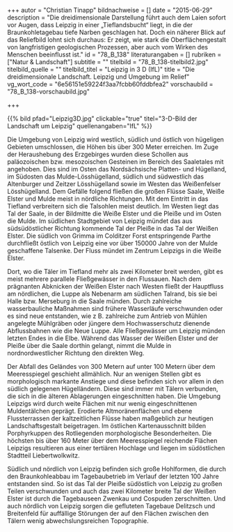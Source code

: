 +++
autor = "Christian Tinapp"
bildnachweise = []
date = "2015-06-29"
description = "Die dreidimensionale Darstellung führt auch dem Laien sofort vor Augen, dass Leipzig in einer „Tieflandsbucht“ liegt, in die der Braunkohletagebau tiefe Narben geschlagen hat. Doch ein näherer Blick auf das Reliefbild lohnt sich durchaus: Er zeigt, wie stark die Oberflächengestalt von langfristigen geologischen Prozessen, aber auch vom Wirken des Menschen beeinflusst ist."
id = "78_B_138"
literaturangaben = []
rubriken = ["Natur & Landschaft"]
subtitle = ""
titelbild = "78_B_138-titelbild2.jpg"
titelbild_quelle = ""
titelbild_titel = "Leipzig in 3 D (IfL)"
title = "Die dreidimensionale Landschaft. Leipzig und Umgebung im Relief"
vg_wort_code = "6e56151e59224f3aa7fcbb60fddbfea2"
vorschaubild = "78_B_138-vorschaubild.jpg"

+++

{{% bild pfad="Leipzig3D.jpg" clickable="true" titel="3-D-Bild der Landschaft um Leipzig" quellenangaben="IfL" %}}

Die Umgebung von Leipzig wird westlich, südlich und östlich von hügeligen Gebieten umschlossen, die Höhen bis über 300 Meter erreichen. Im Zuge der Heraushebung des Erzgebirges wurden diese Schollen aus paläozoischen bzw. mesozoischen Gesteinen im Bereich des Saaletales mit angehoben. Dies sind im Osten das Nordsächsische Platten- und Hügelland, im Südosten das Mulde-Lösshügelland, südlich und südwestlich das Altenburger und Zeitzer Lösshügelland sowie im Westen das Weißenfelser Lösshügelland. Dem Gefälle folgend fließen die großen Flüsse Saale, Weiße Elster und Mulde meist in nördliche Richtungen. Mit dem Eintritt in das Tiefland verbreitern sich die Talsohlen meist deutlich. Im Westen liegt das Tal der Saale, in der Bildmitte die Weiße Elster und die Pleiße und im Osten die Mulde. Im südlichen Stadtgebiet von Leipzig mündet das aus südsüdöstlicher Richtung kommende Tal der Pleiße in das Tal der Weißen Elster. Die südlich von Grimma im Colditzer Forst entspringende Parthe durchfließt östlich von Leipzig eine vor über 150000 Jahre von der Mulde geschaffene Talsenke. Der Fluss mündet im Zentrum Leipzigs in die Weiße Elster.

Dort, wo die Täler im Tiefland mehr als zwei Kilometer breit werden, gibt es meist mehrere parallele Fließgewässer in den Flussauen. Nach dem prägnanten Abknicken der Weißen Elster nach Westen fließt der Hauptfluss am nördlichen, die Luppe als Nebenarm am südlichen Talrand, bis sie bei Halle bzw. Merseburg in die Saale münden. Durch zahlreiche wasserbauliche Maßnahmen sind frühere Wasserläufe verschwunden oder es sind neue entstanden, wie z B. zahlreiche zum Antrieb von Mühlen angelegte Mühlgräben oder jüngere dem Hochwasserschutz dienende Abflussbahnen wie die Neue Luppe. Alle Fließgewässer um Leipzig münden letzten Endes in die Elbe. Während das Wasser der Weißen Elster und der Pleiße über die Saale dorthin gelangt, nimmt die Mulde in nordnordwestlicher Richtung den direkten Weg.

Der Abfall des Geländes von 300 Metern auf unter 100 Metern über dem Meeresspiegel geschieht allmählich. Nur an wenigen Stellen gibt es morphologisch markante Anstiege und diese befinden sich vor allem in den südlich gelegenen Hügelländern. Diese sind immer mit Tälern verbunden, die sich in die älteren Ablagerungen eingeschnitten haben. Die Umgebung Leipzigs wird durch weite Flächen mit nur wenig eingeschnittenen Muldentälchen geprägt. Erodierte Altmoränenflächen und ebene Flussterrassen der kaltzeitlichen Flüsse haben maßgeblich zur heutigen Landschaftsgestalt beigetragen. Im östlichen Kartenausschnitt bilden Porphyrkuppen des Rotliegenden morphologische Besonderheiten. Die höchsten bis über 160 Meter über dem Meeresspiegel reichende Flächen Leipzigs resultieren aus einer tertiären Hochlage und liegen im südöstlichen Stadtteil Liebertwolkwitz.

Südlich und nördlich von Leipzig befinden sich große Hohlformen, die durch den Braunkohleabbau im Tagebaubetrieb im Verlauf der letzten 100 Jahre entstanden sind. So ist das Tal der Pleiße südöstlich von Leipzig zu großen Teilen verschwunden und auch das zwei Kilometer breite Tal der Weißen Elster ist durch die Tagebauseen Zwenkau und Cospuden zerschnitten. Und auch nördlich von Leipzig sorgen die gefluteten Tagebaue Delitzsch und Breitenfeld für auffällige Störungen der auf den Flächen zwischen den Tälern wenig abwechslungsreichen Topographie.



